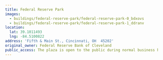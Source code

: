 ```yaml
---
title: Federal Reserve Park
images:
  - buildings/federal-reserve-park/federal-reserve-park-0_bdxovs
  - buildings/federal-reserve-park/federal-reserve-park-1_ddranv
location:
  lat: 39.1011493
  lng: -84.5100822
address: 'Fifth & Main St., Cincinnati, OH  45202'
original_owner: Federal Reserve Bank of Cleveland
public_access: The plaza is open to the public during normal business hours.
---
```


